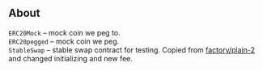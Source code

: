 ## About
`ERC20Mock` – mock coin we peg to.  
`ERC20pegged` – mock coin we peg.  
`StableSwap` – stable swap contract for testing.
Copied from [factory/plain-2](https://github.com/curvefi/curve-factory/blob/master/contracts/implementations/plain-2/Plain2Basic.vy) and changed initializing and new fee.  
